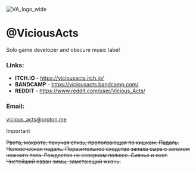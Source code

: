 
![VA_logo_wide](https://github.com/ViciousActs/ViciousActs/assets/173949839/db223d7c-c4df-4625-9915-249f29829428)

# @ViciousActs
Solo game developer and obscure music label


### Links: 
- **ITCH.IO** - https://viciousacts.itch.io/
- **BANDCAMP** - https://viciousacts.bandcamp.com/
- **REDDIT** - https://www.reddit.com/user/Vicious_Acts/

### Email: 
vicious_acts@proton.me

> [!IMPORTANT]
> ~~Рвота,  мокрота,  пахучая  слизь,  проползающая  по  кишкам. Падаль.  Человеческая падаль. Поразительное  сходство запаха сыра  с запахом ножного пота.      Рождество  на северном полюсе. Сиянье  и  снег. Чистейший  саван  зимы, заметающий жизнь.~~

<!---
ViciousActs/ViciousActs is a ✨ special ✨ repository because its `README.md` (this file) appears on your GitHub profile.
You can click the Preview link to take a look at your changes.
--->
